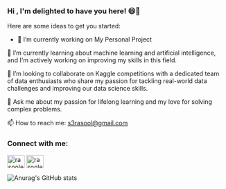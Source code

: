 ### Hi , I'm delighted to have you here! 😄👋

Here are some ideas to get you started:

- 🔭 I’m currently working on My Personal Project

🌱 I’m currently learning about machine learning and artificial intelligence, and I'm actively working on improving my skills in this field.

👯 I’m looking to collaborate on Kaggle competitions with a dedicated team of data enthusiasts who share my passion for tackling real-world data challenges and improving our data science skills.

💬 Ask me about my passion for lifelong learning and my love for solving complex problems.

📫 How to reach me: s3rasool@gmail.com

<h3 align="left">Connect with me:</h3>
<p align="left">
<a href="https://linkedin.com/in/rasoolestiri" target="blank"><img align="center" src="https://raw.githubusercontent.com/rahuldkjain/github-profile-readme-generator/master/src/images/icons/Social/linked-in-alt.svg" alt="rasoolestiri" height="30" width="40" /></a>
<a href="https://kaggle.com/rasoolestiri" target="blank"><img align="center" src="https://raw.githubusercontent.com/rahuldkjain/github-profile-readme-generator/master/src/images/icons/Social/kaggle.svg" alt="rasoolestiri" height="30" width="40" /></a>
</p>


![Anurag's GitHub stats](https://github-readme-stats.vercel.app/api?username=s3rasool&show=reviews,discussions_started,discussions_answered,prs_merged,prs_merged_percentage)
